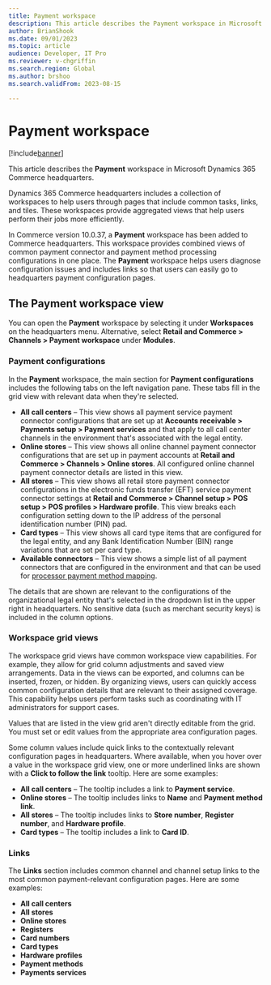 ```yaml
---
title: Payment workspace
description: This article describes the Payment workspace in Microsoft Dynamics 365 Commerce headquarters.
author: BrianShook
ms.date: 09/01/2023
ms.topic: article
audience: Developer, IT Pro
ms.reviewer: v-chgriffin
ms.search.region: Global
ms.author: brshoo
ms.search.validFrom: 2023-08-15

---
```


# Payment workspace

[!include[banner](../includes/banner.md)]

This article describes the **Payment** workspace in Microsoft Dynamics 365 Commerce headquarters.

Dynamics 365 Commerce headquarters includes a collection of workspaces to help users through pages that include common tasks, links, and tiles. These workspaces provide aggregated views that help users perform their jobs more efficiently. 

In Commerce version 10.0.37, a **Payment** workspace has been added to Commerce headquarters. This workspace provides combined views of common payment connector and payment method processing configurations in one place. The **Payment** workspace helps users diagnose configuration issues and includes links so that users can easily go to headquarters payment configuration pages. 

## The Payment workspace view

You can open the **Payment** workspace by selecting it under **Workspaces** on the headquarters menu. Alternative, select **Retail and Commerce \> Channels \> Payment workspace** under **Modules**. 

### Payment configurations

In the **Payment** workspace, the main section for **Payment configurations** includes the following tabs on the left navigation pane. These tabs fill in the grid view with relevant data when they're selected.

- **All call centers** – This view shows all payment service payment connector configurations that are set up at **Accounts receivable \> Payments setup \> Payment services** and that apply to all call center channels in the environment that's associated with the legal entity. 
- **Online stores** – This view shows all online channel payment connector configurations that are set up in payment accounts at **Retail and Commerce \> Channels \> Online stores**. All configured online channel payment connector details are listed in this view.
- **All stores** – This view shows all retail store payment connector configurations in the electronic funds transfer (EFT) service payment connector settings at **Retail and Commerce \> Channel setup \> POS setup \> POS profiles \> Hardware profile**. This view breaks each configuration setting down to the IP address of the personal identification number (PIN) pad. 
- **Card types** – This view shows all card type items that are configured for the legal entity, and any Bank Identification Number (BIN) range variations that are set per card type.
- **Available connectors** – This view shows a simple list of all payment connectors that are configured in the environment and that can be used for [processor payment method mapping](../wallets.md#processor-payment-method-mapping).

The details that are shown are relevant to the configurations of the organizational legal entity that's selected in the dropdown list in the upper right in headquarters. No sensitive data (such as merchant security keys) is included in the column options. 

### Workspace grid views

The workspace grid views have common workspace view capabilities. For example, they allow for grid column adjustments and saved view arrangements. Data in the views can be exported, and columns can be inserted, frozen, or hidden. By organizing views, users can quickly access common configuration details that are relevant to their assigned coverage. This capability helps users perform tasks such as coordinating with IT administrators for support cases.

Values that are listed in the view grid aren't directly editable from the grid. You must set or edit values from the appropriate area configuration pages. 

Some column values include quick links to the contextually relevant configuration pages in headquarters. Where available, when you hover over a value in the workspace grid view, one or more underlined links are shown with a **Click to follow the link** tooltip. Here are some examples:

- **All call centers** – The tooltip includes a link to **Payment service**. 
- **Online stores** – The tooltip includes links to **Name** and **Payment method link**.
- **All stores** – The tooltip includes links to **Store number**, **Register number**, and **Hardware profile**.
- **Card types** – The tooltip includes a link to **Card ID**. 

### Links

The **Links** section includes common channel and channel setup links to the most common payment-relevant configuration pages. Here are some examples:

- **All call centers**
- **All stores**
- **Online stores**
- **Registers**
- **Card numbers**
- **Card types**
- **Hardware profiles**
- **Payment methods**
- **Payments services**
